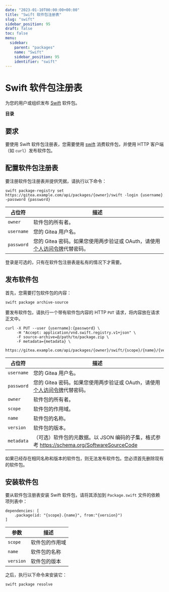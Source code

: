 ```yaml
---
date: "2023-01-10T00:00:00+00:00"
title: "Swift 软件包注册表"
slug: "swift"
sidebar_position: 95
draft: false
toc: false
menu:
  sidebar:
    parent: "packages"
    name: "Swift"
    sidebar_position: 95
    identifier: "swift"
---
```


# Swift 软件包注册表

为您的用户或组织发布 [Swift](https://www.swift.org/) 软件包。

**目录**


## 要求

要使用 Swift 软件包注册表，您需要使用 [swift](https://www.swift.org/getting-started/) 消费软件包，并使用 HTTP 客户端（如 `curl`）发布软件包。

## 配置软件包注册表

要注册软件包注册表并提供凭据，请执行以下命令：

```shell
swift package-registry set https://gitea.example.com/api/packages/{owner}/swift -login {username} -password {password}
```

| 占位符     | 描述                                                                                                                                           |
| ---------- | ---------------------------------------------------------------------------------------------------------------------------------------------- |
| `owner`    | 软件包的所有者。                                                                                                                               |
| `username` | 您的 Gitea 用户名。                                                                                                                            |
| `password` | 您的 Gitea 密码。如果您使用两步验证或 OAuth，请使用[个人访问令牌](development/api-usage.md#通过-api-认证)代替密码。 |

登录是可选的，只有在软件包注册表是私有的情况下才需要。

## 发布软件包

首先，您需要打包软件包的内容：

```shell
swift package archive-source
```

要发布软件包，请执行一个带有软件包内容的 HTTP `PUT` 请求，将内容放在请求正文中。

```shell --user your_username:your_password_or_token \
curl -X PUT --user {username}:{password} \
	 -H "Accept: application/vnd.swift.registry.v1+json" \
	 -F source-archive=@/path/to/package.zip \
	 -F metadata={metadata} \
	 https://gitea.example.com/api/packages/{owner}/swift/{scope}/{name}/{version}
```

| 占位符     | 描述                                                                                                                                           |
| ---------- | ---------------------------------------------------------------------------------------------------------------------------------------------- |
| `username` | 您的 Gitea 用户名。                                                                                                                            |
| `password` | 您的 Gitea 密码。如果您使用两步验证或 OAuth，请使用[个人访问令牌](development/api-usage.md#通过-api-认证)代替密码。 |
| `owner`    | 软件包的所有者。                                                                                                                               |
| `scope`    | 软件包的作用域。                                                                                                                               |
| `name`     | 软件包的名称。                                                                                                                                 |
| `version`  | 软件包的版本。                                                                                                                                 |
| `metadata` | （可选）软件包的元数据。以 JSON 编码的子集，格式参考 https://schema.org/SoftwareSourceCode                                                     |

如果已经存在相同名称和版本的软件包，则无法发布软件包。您必须首先删除现有的软件包。

## 安装软件包

要从软件包注册表安装 Swift 软件包，请将其添加到 `Package.swift` 文件的依赖项列表中：

```
dependencies: [
	.package(id: "{scope}.{name}", from:"{version}")
]
```

| 参数      | 描述           |
| --------- | -------------- |
| `scope`   | 软件包的作用域 |
| `name`    | 软件包的名称   |
| `version` | 软件包的版本   |

之后，执行以下命令来安装它：

```shell
swift package resolve
```
